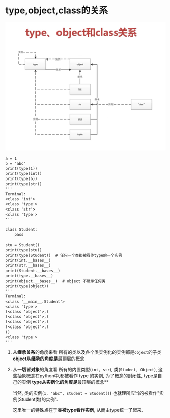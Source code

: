 # type,object,class的关系

![](./img/type.jpg)

    a = 1
    b = "abc"
    print(type(1))
    print(type(int))
    print(type(b))
    print(type(str))
    '''
    Terminal:
    <class 'int'>
    <class 'type'>
    <class 'str'>
    <class 'type'>
    '''

    class Student:
        pass

    stu = Student()
    print(type(stu))
    print(type(Student))  # 任何一个类都被看作type的一个实例
    print(int.__bases__)
    print(str.__bases__)
    print(Student.__bases__)
    print(type.__bases__)
    print(object.__bases__)  # object 不继承任何类
    print(type(object))
    '''
    Terminal:
    <class '__main__.Student'>
    <class 'type'>
    (<class 'object'>,)
    (<class 'object'>,)
    (<class 'object'>,)
    (<class 'object'>,)
    ()
    <class 'type'>
    '''

1. 从**继承关系**的角度来看
    所有的类以及各个类实例化的实例都是`object`的子类
    **object从继承的角度是**最顶层的概念

2. 从**一切皆对象**的角度看
    所有的内置类型(`int, str`), 类(`Student, Object`), 这些抽象概念在python中,都被看作 type 的实例, 为了概念的封闭性, type是自己的实例
    **type从实例化的角度是**最顶层的概念**

    当然, 类的实例(`1, "abc", student = Student()`) 也就理所应当的被看作"实例(Student类)的实例".

    这里唯一的特殊点在于**类被type看作实例**, 从而由type统一了起来.